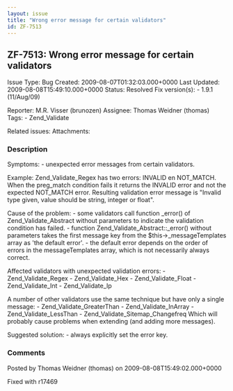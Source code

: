 ```yaml
---
layout: issue
title: "Wrong error message for certain validators"
id: ZF-7513
---
```


ZF-7513: Wrong error message for certain validators
---------------------------------------------------

 Issue Type: Bug Created: 2009-08-07T01:32:03.000+0000 Last Updated: 2009-08-08T15:49:10.000+0000 Status: Resolved Fix version(s): - 1.9.1 (11/Aug/09)
 
 Reporter:  M.R. Visser (brunozen)  Assignee:  Thomas Weidner (thomas)  Tags: - Zend\_Validate
 
 Related issues: 
 Attachments: 
### Description

Symptoms: - unexpected error messages from certain validators.

Example: Zend\_Validate\_Regex has two errors: INVALID en NOT\_MATCH. When the preg\_match condition fails it returns the INVALID error and not the expected NOT\_MATCH error. Resulting validation error message is "Invalid type given, value should be string, integer or float".

Cause of the problem: - some validators call function \_error() of Zend\_Validate\_Abstract without parameters to indicate the validation condition has failed. - function Zend\_Validate\_Abstract::\_error() without parameters takes the first message key from the $this->\_messageTemplates array as 'the default error'. - the default error depends on the order of errors in the messageTemplates array, which is not necessarily always correct.

Affected validators with unexpected validation errors: - Zend\_Validate\_Regex - Zend\_Validate\_Hex - Zend\_Validate\_Float - Zend\_Validate\_Int - Zend\_Validate\_Ip

A number of other validators use the same technique but have only a single message: - Zend\_Validate\_GreaterThan - Zend\_Validate\_InArray - Zend\_Validate\_LessThan - Zend\_Validate\_Sitemap\_Changefreq Which will probably cause problems when extending (and adding more messages).

Suggested solution: - always explicitly set the error key.

 

 

### Comments

Posted by Thomas Weidner (thomas) on 2009-08-08T15:49:02.000+0000

Fixed with r17469

 

 